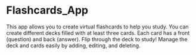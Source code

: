 # Flashcards_App

This app allows you to create virtual flashcards to help you study. You can create different decks filled with at least three cards. Each card has a front (question) and back (answer). Flip through the deck to study! Manage the deck and cards easily by adding, editing, and deleting.
